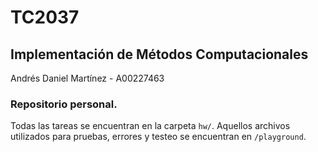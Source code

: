 # TC2037
## Implementación de Métodos Computacionales

Andrés Daniel Martínez - A00227463

### Repositorio personal. 

Todas las tareas se encuentran en la carpeta `hw/`.
Aquellos archivos utilizados para pruebas, errores y testeo se encuentran en `/playground`.
